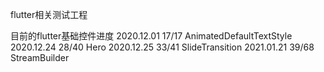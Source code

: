 flutter相关测试工程

目前的flutter基础控件进度
2020.12.01 17/17 AnimatedDefaultTextStyle
2020.12.24 28/40 Hero
2020.12.25 33/41 SlideTransition
2021.01.21 39/68 StreamBuilder

